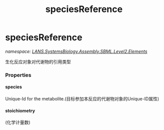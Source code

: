 ﻿---
title: speciesReference
---

# speciesReference
_namespace: [LANS.SystemsBiology.Assembly.SBML.Level2.Elements](N-LANS.SystemsBiology.Assembly.SBML.Level2.Elements.html)_

生化反应对象对代谢物的引用类型




### Properties

#### species
Unique-Id for the metabolite.(目标参加本反应的代谢物对象的Unique-ID属性)
#### stoichiometry
(化学计量数)
